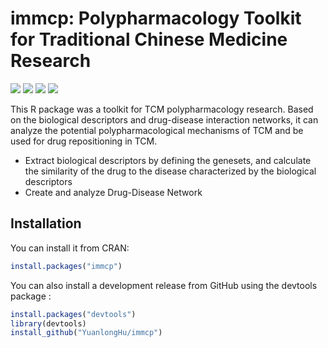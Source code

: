 
# immcp: Polypharmacology Toolkit for Traditional Chinese Medicine Research
[![](https://img.shields.io/cran/v/immcp?label=CRAN)](https://CRAN.R-project.org/package=immcp)
[![](https://img.shields.io/badge/devel%20version-1.0.4-blue)](https://github.com/YuanlongHu/immcp)
[![](https://img.shields.io/github/license/YuanlongHu/immcp)](https://github.com/YuanlongHu/immcp/blob/master/LICENSE.md)
[![](https://img.shields.io/github/workflow/status/YuanlongHu/immcp/R-CMD-check?label=macOS%2Fubuntu)](https://github.com/YuanlongHu/immcp/actions)

This R package was a toolkit for TCM polypharmacology research. Based on the biological descriptors and drug-disease interaction networks, it can analyze the potential polypharmacological mechanisms of TCM and be used for drug repositioning in TCM. 
+ Extract biological descriptors by defining the genesets, and calculate the similarity of the drug to the disease characterized by the biological descriptors
+ Create and analyze Drug-Disease Network


## Installation
You can install it from CRAN:

``` r
install.packages("immcp")
```

You can also install a development release from GitHub using the devtools package :

``` r
install.packages("devtools")
library(devtools)
install_github("YuanlongHu/immcp")
```

